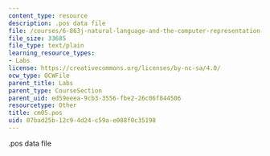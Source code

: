 ```yaml
---
content_type: resource
description: .pos data file
file: /courses/6-863j-natural-language-and-the-computer-representation-of-knowledge-spring-2003/07bad25b12c94d24c59ae088f0c35198_cm05.pos
file_size: 33685
file_type: text/plain
learning_resource_types:
- Labs
license: https://creativecommons.org/licenses/by-nc-sa/4.0/
ocw_type: OCWFile
parent_title: Labs
parent_type: CourseSection
parent_uid: ed59eeea-9cb3-3556-fbe2-26c06f844506
resourcetype: Other
title: cm05.pos
uid: 07bad25b-12c9-4d24-c59a-e088f0c35198
---
```

.pos data file